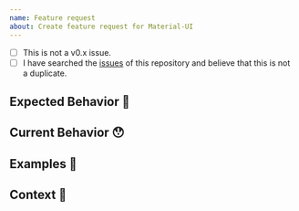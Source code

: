 ```yaml
---
name: Feature request
about: Create feature request for Material-UI
---
```


<!--- Provide a general summary of the feature in the Title above -->

<!--
    Thank you very much for contributing to Material-UI by creating an issue! ❤️
    To avoid duplicate issues we ask you to check off the following list.
-->

<!-- Checked checkbox should look like this: [x] -->
- [ ] This is not a v0.x issue. <!-- (v0.x is no longer maintained) -->
- [ ] I have searched the [issues](https://github.com/mui-org/material-ui/issues) of this repository and believe that this is not a duplicate.

## Expected Behavior 🤔
<!---
    Describe how it should work.
-->

## Current Behavior 😯
<!---
    Explain the difference from current behavior.
-->

## Examples 🌈
<!---
    Provide a link to the Material design specification, other implementations,
    or screenshots of the expected behavior.
-->

## Context 🔦
<!---
    What are you trying to accomplish? How has the lack of this feature affected you?
    Providing context helps us come up with a solution that is most useful in the real world.
-->
